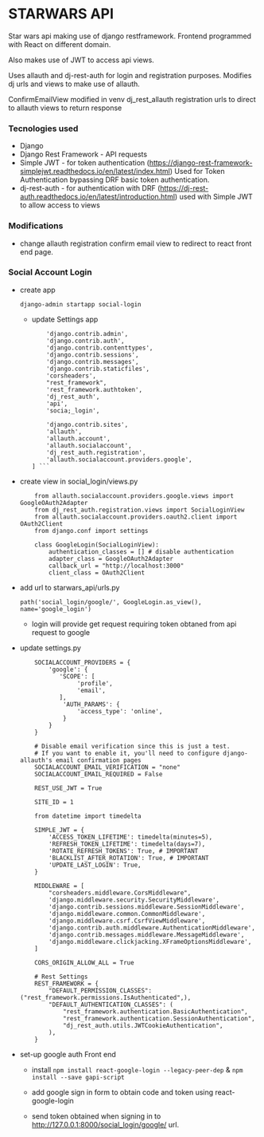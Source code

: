 # STARWARS API 

Star wars api making use of django restframework. Frontend programmed with React on different domain.

Also makes use of JWT to access api views.

Uses allauth and dj-rest-auth for login and registration purposes. Modifies dj urls and views to make use of allauth.

ConfirmEmailView modified in venv dj_rest_allauth registration urls to direct to allauth views to return response

### Tecnologies used

* Django
* Django Rest Framework - API requests
* Simple JWT - for token authentication (https://django-rest-framework-simplejwt.readthedocs.io/en/latest/index.html)
    Used for Token Authentication bypassing DRF basic token authentication.
* dj-rest-auth - for authentication with DRF (https://dj-rest-auth.readthedocs.io/en/latest/introduction.html)
    used with Simple JWT to allow access to views


### Modifications

* change allauth registration confirm email view to redirect to react front end page.


### Social Account Login

* create app

    ```django-admin startapp social-login ```

    - update Settings app

        ``` INSTALLED_APPS = [
            'django.contrib.admin',
            'django.contrib.auth',
            'django.contrib.contenttypes',
            'django.contrib.sessions',
            'django.contrib.messages',
            'django.contrib.staticfiles',
            'corsheaders',
            "rest_framework",
            'rest_framework.authtoken',
            'dj_rest_auth',
            'api',
            'socia;_login',

            'django.contrib.sites',
            'allauth',
            'allauth.account',
            'allauth.socialaccount',
            'dj_rest_auth.registration',
            'allauth.socialaccount.providers.google',
        ] ```
    
* create view in social_login/views.py
    
    ```
        from allauth.socialaccount.providers.google.views import GoogleOAuth2Adapter
        from dj_rest_auth.registration.views import SocialLoginView
        from allauth.socialaccount.providers.oauth2.client import OAuth2Client
        from django.conf import settings

        class GoogleLogin(SocialLoginView):
            authentication_classes = [] # disable authentication
            adapter_class = GoogleOAuth2Adapter
            callback_url = "http://localhost:3000"
            client_class = OAuth2Client
    ```

* add url to starwars_api/urls.py

    ``` path('social_login/google/', GoogleLogin.as_view(), name='google_login') ```

    - login will provide get request requiring token obtaned from api request to google

* update settings.py 

    ```
        SOCIALACCOUNT_PROVIDERS = {
            'google': {
               'SCOPE': [
                    'profile',
                    'email',
               ],
                'AUTH_PARAMS': {
                    'access_type': 'online',
                }
            }
        }
        
        # Disable email verification since this is just a test.
        # If you want to enable it, you'll need to configure django-allauth's email confirmation pages
        SOCIALACCOUNT_EMAIL_VERIFICATION = "none"
        SOCIALACCOUNT_EMAIL_REQUIRED = False
        
        REST_USE_JWT = True
        
        SITE_ID = 1
        
        from datetime import timedelta
        
        SIMPLE_JWT = {
            'ACCESS_TOKEN_LIFETIME': timedelta(minutes=5),
            'REFRESH_TOKEN_LIFETIME': timedelta(days=7),
            'ROTATE_REFRESH_TOKENS': True, # IMPORTANT
            'BLACKLIST_AFTER_ROTATION': True, # IMPORTANT
            'UPDATE_LAST_LOGIN': True,
        }
        
        MIDDLEWARE = [
            "corsheaders.middleware.CorsMiddleware",
            'django.middleware.security.SecurityMiddleware',
            'django.contrib.sessions.middleware.SessionMiddleware',
            'django.middleware.common.CommonMiddleware',
            'django.middleware.csrf.CsrfViewMiddleware',
            'django.contrib.auth.middleware.AuthenticationMiddleware',
            'django.contrib.messages.middleware.MessageMiddleware',
            'django.middleware.clickjacking.XFrameOptionsMiddleware',
        ]
        
        CORS_ORIGIN_ALLOW_ALL = True
        
        # Rest Settings
        REST_FRAMEWORK = {
            "DEFAULT_PERMISSION_CLASSES": ("rest_framework.permissions.IsAuthenticated",),
            "DEFAULT_AUTHENTICATION_CLASSES": (
                "rest_framework.authentication.BasicAuthentication",
                "rest_framework.authentication.SessionAuthentication",
                "dj_rest_auth.utils.JWTCookieAuthentication",
            ),
        }
    ```

* set-up google auth Front end
    
    - install ``` npm install react-google-login --legacy-peer-dep ``` & ``` npm install --save gapi-script ```

    - add google sign in form to obtain code and token using react-google-login

    - send token obtained when signing in to http://127.0.0.1:8000/social_login/google/ url. 





